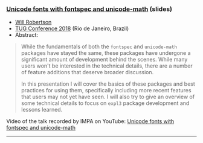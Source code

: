 

### <a href="{{site.baseurl}}/publications/2018-07-22-wspr-TUG-fontspec-unimath-slides.pdf" target="_blank">Unicode fonts with fontspec and unicode-math</a> (slides)

+ [Will Robertson]({{site.baseurl}}/about/team/#will-robertson)
+ [TUG Conference 2018](http://tug.org/tug2018/) (Rio de Janeiro, Brazil)
+ Abstract:

> While the fundamentals of both the `fontspec` and
> `unicode-math` packages
> have stayed the same, these packages have undergone a significant
> amount of development behind the scenes. While many users won't
> be interested in the technical details, there are a number of feature
> additions that deserve broader discussion.
> 
> In this presentation I will cover the basics of these packages and best
> practices for using them, specifically including more recent features
> that users may not yet have seen. I will also try to give an overview of
> some technical details to focus on `expl3` package development and
> lessons learned.

Video of the talk recorded by IMPA on YouTube:  <a href="https://youtu.be/L0MfY6EkiKc" target="_blank">Unicode fonts with fontspec and unicode-math</a> 



***
